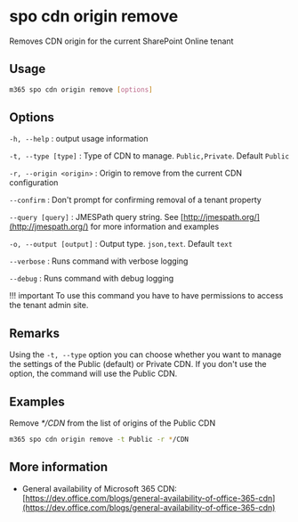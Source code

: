 # spo cdn origin remove

Removes CDN origin for the current SharePoint Online tenant

## Usage

```sh
m365 spo cdn origin remove [options]
```

## Options

`-h, --help`
: output usage information

`-t, --type [type]`
: Type of CDN to manage. `Public,Private`. Default `Public`

`-r, --origin <origin>`
: Origin to remove from the current CDN configuration

`--confirm`
: Don't prompt for confirming removal of a tenant property

`--query [query]`
: JMESPath query string. See [http://jmespath.org/](http://jmespath.org/) for more information and examples

`-o, --output [output]`
: Output type. `json,text`. Default `text`

`--verbose`
: Runs command with verbose logging

`--debug`
: Runs command with debug logging

!!! important
    To use this command you have to have permissions to access the tenant admin site.

## Remarks

Using the `-t, --type` option you can choose whether you want to manage the settings of the Public (default) or Private CDN. If you don't use the option, the command will use the Public CDN.

## Examples

Remove _*/CDN_ from the list of origins of the Public CDN

```sh
m365 spo cdn origin remove -t Public -r */CDN
```

## More information

- General availability of Microsoft 365 CDN: [https://dev.office.com/blogs/general-availability-of-office-365-cdn](https://dev.office.com/blogs/general-availability-of-office-365-cdn)
